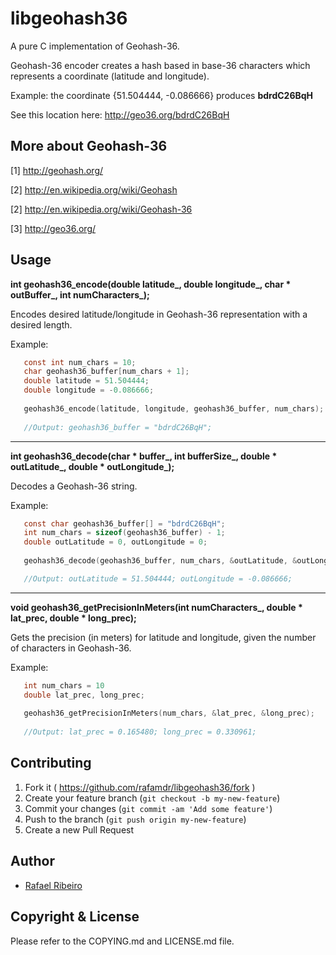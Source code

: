 # libgeohash36

A pure C implementation of Geohash-36.

Geohash-36 encoder creates a hash based in base-36 characters which represents a coordinate (latitude and longitude).

Example:  the coordinate {51.504444, -0.086666}  produces **bdrdC26BqH**

See this location here: http://geo36.org/bdrdC26BqH


## More about Geohash-36

[1] http://geohash.org/

[2] http://en.wikipedia.org/wiki/Geohash

[2] http://en.wikipedia.org/wiki/Geohash-36

[3] http://geo36.org/


## Usage

**int geohash36_encode(double latitude_, double longitude_, char * outBuffer_, int numCharacters_);**

Encodes desired latitude/longitude in Geohash-36 representation with a desired length.

Example: 
```C
   const int num_chars = 10;
   char geohash36_buffer[num_chars + 1];
   double latitude = 51.504444;
   double longitude = -0.086666;
   
   geohash36_encode(latitude, longitude, geohash36_buffer, num_chars);
   
   //Output: geohash36_buffer = "bdrdC26BqH";
```
   
---
   
**int geohash36_decode(char * buffer_, int bufferSize_, double * outLatitude_, double * outLongitude_);**

Decodes a Geohash-36 string.

Example: 
```C
   const char geohash36_buffer[] = "bdrdC26BqH";
   int num_chars = sizeof(geohash36_buffer) - 1;
   double outLatitude = 0, outLongitude = 0;
   
   geohash36_decode(geohash36_buffer, num_chars, &outLatitude, &outLongitude);

   //Output: outLatitude = 51.504444; outLongitude = -0.086666;
```

---

**void geohash36_getPrecisionInMeters(int numCharacters_, double * lat_prec, double * long_prec);**

Gets the precision (in meters) for latitude and longitude, given the number of characters in Geohash-36.

Example:
```C
   int num_chars = 10
   double lat_prec, long_prec;
   
   geohash36_getPrecisionInMeters(num_chars, &lat_prec, &long_prec);
   
   //Output: lat_prec = 0.165480; long_prec = 0.330961;
```


## Contributing

1. Fork it ( https://github.com/rafamdr/libgeohash36/fork )
2. Create your feature branch (`git checkout -b my-new-feature`)
3. Commit your changes (`git commit -am 'Add some feature'`)
4. Push to the branch (`git push origin my-new-feature`)
5. Create a new Pull Request


## Author

* [Rafael Ribeiro](https://github.com/rafamdr)


## Copyright & License

Please refer to the COPYING.md and LICENSE.md file.
